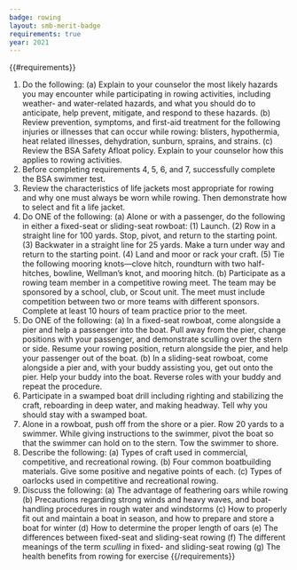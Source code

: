 ```yaml
---
badge: rowing
layout: smb-merit-badge
requirements: true
year: 2021
---
```


{{#requirements}}
1. Do the following:
    (a) Explain to your counselor the most likely hazards you may encounter while participating in rowing activities, including weather- and water-related hazards, and what you should do to anticipate, help prevent, mitigate, and respond to these hazards.
    (b) Review prevention, symptoms, and first-aid treatment for the following injuries or illnesses that can occur while rowing: blisters, hypothermia, heat related illnesses, dehydration, sunburn, sprains, and strains.
    (c) Review the BSA Safety Afloat policy. Explain to your counselor how this applies to rowing activities.
2. Before completing requirements 4, 5, 6, and 7, successfully complete the BSA swimmer test.
3. Review the characteristics of life jackets most appropriate for rowing and why one must always be worn while rowing. Then demonstrate how to select and fit a life jacket.
4. Do ONE of the following:
    (a) Alone or with a passenger, do the following in either a fixed-seat or sliding-seat rowboat:
        (1) Launch.
        (2) Row in a straight line for 100 yards. Stop, pivot, and return to the starting point.
        (3) Backwater in a straight line for 25 yards. Make a turn under way and return to the starting point.
        (4) Land and moor or rack your craft.
        (5) Tie the following mooring knots—clove hitch, roundturn with two half-hitches, bowline, Wellman’s knot, and mooring hitch.
    (b) Participate as a rowing team member in a competitive rowing meet. The team may be sponsored by a school, club, or Scout unit. The meet must include competition between two or more teams with different sponsors. Complete at least 10 hours of team practice prior to the meet.
5. Do ONE of the following:
    (a) In a fixed-seat rowboat, come alongside a pier and help a passenger into the boat. Pull away from the pier, change positions with your passenger, and demonstrate sculling over the stern or side. Resume your rowing position, return alongside the pier, and help your passenger out of the boat.
    (b) In a sliding-seat rowboat, come alongside a pier and, with your buddy assisting you, get out onto the pier. Help your buddy into the boat. Reverse roles with your buddy and repeat the procedure.
6. Participate in a swamped boat drill including righting and stabilizing the craft, reboarding in deep water, and making headway. Tell why you should stay with a swamped boat.
7. Alone in a rowboat, push off from the shore or a pier. Row 20 yards to a swimmer. While giving instructions to the swimmer, pivot the boat so that the swimmer can hold on to the stern. Tow the swimmer to shore.
8. Describe the following:
    (a) Types of craft used in commercial, competitive, and recreational rowing.
    (b) Four common boatbuilding materials. Give some positive and negative points of each.
    (c) Types of oarlocks used in competitive and recreational rowing.
9. Discuss the following:
    (a) The advantage of feathering oars while rowing
    (b) Precautions regarding strong winds and heavy waves, and boat-handling procedures in rough water and windstorms
    (c) How to properly fit out and maintain a boat in season, and how to prepare and store a boat for winter
    (d) How to determine the proper length of oars
    (e) The differences between fixed-seat and sliding-seat rowing
    (f) The different meanings of the term *sculling* in fixed- and sliding-seat rowing
    (g) The health benefits from rowing for exercise
{{/requirements}}
